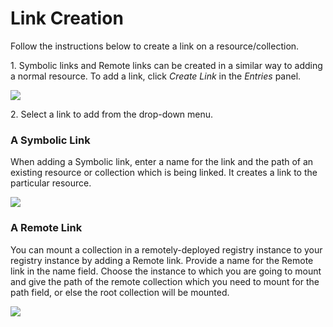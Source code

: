 # Link Creation

Follow the instructions below to create a link on a resource/collection.

1\. Symbolic links and Remote links can be created in a similar way to
adding a normal resource. To add a link, click *Create Link* in the
*Entries* panel.

![](attachments/53125535/53287666.png)

2\. Select a link to add from the drop-down menu.

### A Symbolic Link

When adding a Symbolic link, enter a name for the link and the path of
an existing resource or collection which is being linked. It creates a
link to the particular resource.

![](attachments/53125535/53287665.png)

### A Remote Link

You can mount a collection in a remotely-deployed registry instance to
your registry instance by adding a Remote link. Provide a name for the
Remote link in the name field. Choose the instance to which you are
going to mount and give the path of the remote collection which you need
to mount for the path field, or else the root collection will be
mounted.

![](attachments/53125535/53287667.png)

